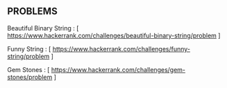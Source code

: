 PROBLEMS 
----
Beautiful Binary String : 
[ https://www.hackerrank.com/challenges/beautiful-binary-string/problem ]

Funny String : 
[ https://www.hackerrank.com/challenges/funny-string/problem ]

Gem Stones :
[  https://www.hackerrank.com/challenges/gem-stones/problem ]


